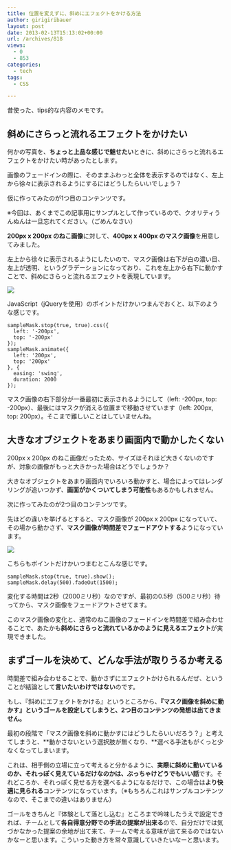 ```yaml
---
title: 位置を変えずに、斜めにエフェクトをかける方法
author: girigiribauer
layout: post
date: 2013-02-13T15:13:02+00:00
url: /archives/818
views:
  - 0
  - 853
categories:
  - tech
tags:
  - CSS

---
```

昔使った、tips的な内容のメモです。

## 斜めにさらっと流れるエフェクトをかけたい

何かの写真を、**ちょっと上品な感じで魅せたい**ときに、斜めにさらっと流れるエフェクトをかけたい時があったとします。

画像のフェードインの際に、そのままふわっと全体を表示するのではなく、左上から徐々に表示されるようにするにはどうしたらいいでしょう？

仮に作ってみたのが1つ目のコンテンツです。



※今回は、あくまでこの記事用にサンプルとして作っているので、クオリティうんぬんは一旦忘れてください。（ごめんなさい）

**200px x 200px のねこ画像**に対して、**400px x 400px のマスク画像**を用意してみました。

左上から徐々に表示されるようにしたいので、マスク画像は右下が白の濃い目、左上が透明、というグラデーションになっており、これを左上から右下に動かすことで、斜めにさらっと流れるエフェクトを表現しています。

![][1]

JavaScript（jQueryを使用）のポイントだけかいつまんでおくと、以下のような感じです。

    sampleMask.stop(true, true).css({
      left: '-200px',
      top: '-200px'
    });
    sampleMask.animate({
      left: '200px',
      top: '200px'
    }, {
      easing: 'swing',
      duration: 2000
    });
    

マスク画像の右下部分が一番最初に表示されるようにして（left: -200px, top: -200px）、最後にはマスクが消える位置まで移動させています（left: 200px, top: 200px）。そこまで難しいことはしていませんね。

## 大きなオブジェクトをあまり画面内で動かしたくない

200px x 200px のねこ画像だったため、サイズはそれほど大きくないのですが、対象の画像がもっと大きかった場合はどうでしょうか？

大きなオブジェクトをあまり画面内でいろいろ動かすと、場合によってはレンダリングが追いつかず、**画面がかくついてしまう可能性**もあるかもしれません。

次に作ってみたのが2つ目のコンテンツです。



先ほどの違いを挙げるとすると、マスク画像が 200px x 200px になっていて、その場から動かさず、**マスク画像が時間差でフェードアウトする**ようになっています。

![][2]

こちらもポイントだけかいつまむとこんな感じです。

    sampleMask.stop(true, true).show();
    sampleMask.delay(500).fadeOut(1500);
    

変化する時間は2秒（2000ミリ秒）なのですが、最初の0.5秒（500ミリ秒）待ってから、マスク画像をフェードアウトさせてます。

このマスク画像の変化と、通常のねこ画像のフェードインを時間差で組み合わせることで、あたかも**斜めにさらっと流れているかのように見えるエフェクト**が実現できました。

## まずゴールを決めて、どんな手法が取りうるか考える

時間差で組み合わせることで、動かさずにエフェクトかけられるんだぜ、ということが結論として**言いたいわけではない**のです。

もし、『斜めにエフェクトをかける』というところから、**『マスク画像を斜めに動かす』というゴールを設定してしまうと、2つ目のコンテンツの発想は出てきません。**

最初の段階で「マスク画像を斜めに動かすにはどうしたらいいだろう？」と考えてしまうと、**動かさないという選択肢が無くなり、**選べる手法もがくっと少なくなってしまいます。

これは、相手側の立場に立って考えると分かるように、**実際に斜めに動いているのか、それっぽく見えているだけなのかは、ぶっちゃけどうでもいい話**です。それどころか、それっぽく見せる方を選べるようになるだけで、この場合は**より快適に見られる**コンテンツになっています。（※もちろんこれはサンプルコンテンツなので、そこまでの違いはありません）

ゴールをきちんと『体験として落とし込む』ところまで吟味したうえで設定できれば、チームとして**各自得意分野での手法の提案が出来る**ので、自分だけでは気づかなかった提案の余地が出て来て、チームで考える意味が出て来るのではないかなーと思います。こういった動き方を常々意識していきたいなーと思います。

 [1]: /img/2013/02/sample-mask2.png
 [2]: /img/2013/02/sample-mask.png


